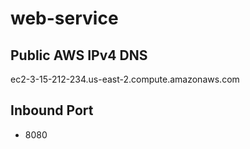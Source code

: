 # web-service

## Public AWS IPv4 DNS
ec2-3-15-212-234.us-east-2.compute.amazonaws.com

## Inbound Port
* 8080
